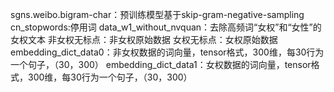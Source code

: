 sgns.weibo.bigram-char：预训练模型基于skip-gram-negative-sampling
cn_stopwords:停用词
data_w1_without_nvquan：去除高频词“女权”和“女性”的女权文本
非女权无标点：非女权原始数据
女权无标点：女权原始数据
embedding_dict_data0：非女权数据的词向量，tensor格式，300维，每30行为一个句子，（30，300）
embedding_dict_data1：女权数据的词向量，tensor格式，300维，每30行为一个句子，（30，300）
